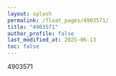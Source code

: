 ```yaml
---
layout: splash
permalink: /float_pages/4903571/
title: "4903571"
author_profile: false
last_modified_at: 2025-06-13
toc: false
---
```

 
4903571
